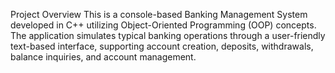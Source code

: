 Project Overview
This is a console-based Banking Management System developed in C++ utilizing Object-Oriented Programming (OOP) concepts. The application simulates typical banking operations through a user-friendly text-based interface, supporting account creation, deposits, withdrawals, balance inquiries, and account management.
